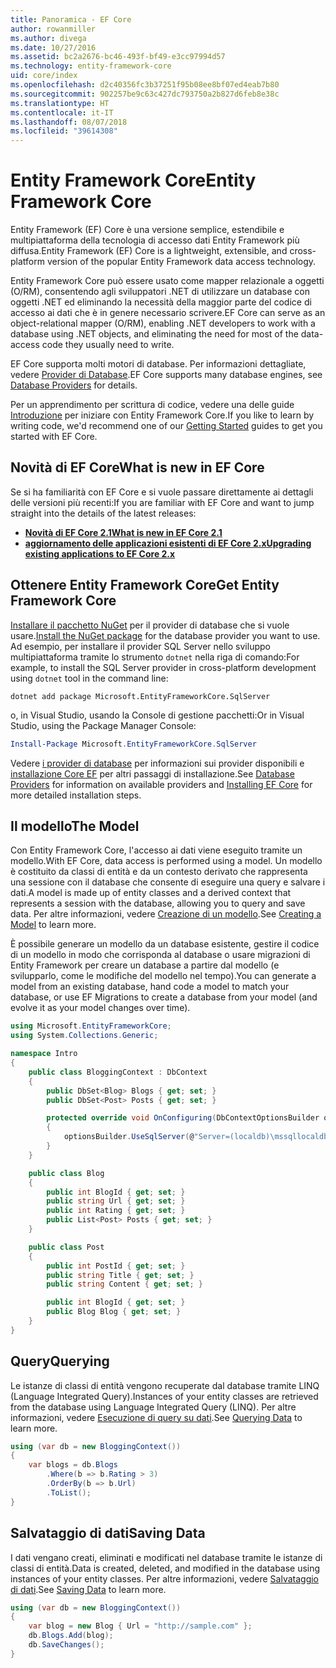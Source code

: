 ```yaml
---
title: Panoramica - EF Core
author: rowanmiller
ms.author: divega
ms.date: 10/27/2016
ms.assetid: bc2a2676-bc46-493f-bf49-e3cc97994d57
ms.technology: entity-framework-core
uid: core/index
ms.openlocfilehash: d2c40356fc3b37251f95b08ee8bf07ed4eab7b80
ms.sourcegitcommit: 902257be9c63c427dc793750a2b827d6feb8e38c
ms.translationtype: HT
ms.contentlocale: it-IT
ms.lasthandoff: 08/07/2018
ms.locfileid: "39614308"
---
```

# <a name="entity-framework-core"></a><span data-ttu-id="319b8-102">Entity Framework Core</span><span class="sxs-lookup"><span data-stu-id="319b8-102">Entity Framework Core</span></span>

<span data-ttu-id="319b8-103">Entity Framework (EF) Core è una versione semplice, estendibile e multipiattaforma della tecnologia di accesso dati Entity Framework più diffusa.</span><span class="sxs-lookup"><span data-stu-id="319b8-103">Entity Framework (EF) Core is a lightweight, extensible, and cross-platform version of the popular Entity Framework data access technology.</span></span>

<span data-ttu-id="319b8-104">Entity Framework Core può essere usato come mapper relazionale a oggetti (O/RM), consentendo agli sviluppatori .NET di utilizzare un database con oggetti .NET ed eliminando la necessità della maggior parte del codice di accesso ai dati che è in genere necessario scrivere.</span><span class="sxs-lookup"><span data-stu-id="319b8-104">EF Core can serve as an object-relational mapper (O/RM), enabling .NET developers to work with a database using .NET objects, and eliminating the need for most of the data-access code they usually need to write.</span></span>

<span data-ttu-id="319b8-105">EF Core supporta molti motori di database. Per informazioni dettagliate, vedere [Provider di Database](providers/index.md).</span><span class="sxs-lookup"><span data-stu-id="319b8-105">EF Core supports many database engines, see [Database Providers](providers/index.md) for details.</span></span>

<span data-ttu-id="319b8-106">Per un apprendimento per scrittura di codice, vedere una delle guide [Introduzione](get-started/index.md) per iniziare con Entity Framework Core.</span><span class="sxs-lookup"><span data-stu-id="319b8-106">If you like to learn by writing code, we'd recommend one of our [Getting Started](get-started/index.md) guides to get you started with EF Core.</span></span>

## <a name="what-is-new-in-ef-core"></a><span data-ttu-id="319b8-107">Novità di EF Core</span><span class="sxs-lookup"><span data-stu-id="319b8-107">What is new in EF Core</span></span>

<span data-ttu-id="319b8-108">Se si ha familiarità con EF Core e si vuole passare direttamente ai dettagli delle versioni più recenti:</span><span class="sxs-lookup"><span data-stu-id="319b8-108">If you are familiar with EF Core and want to jump straight into the details of the latest releases:</span></span>

- <span data-ttu-id="319b8-109">**[Novità di EF Core 2.1](xref:core/what-is-new/ef-core-2.1)**</span><span class="sxs-lookup"><span data-stu-id="319b8-109">**[What is new in EF Core 2.1](xref:core/what-is-new/ef-core-2.1)**</span></span>
- <span data-ttu-id="319b8-110">**[aggiornamento delle applicazioni esistenti di EF Core 2.x](xref:core/miscellaneous/1x-2x-upgrade)**</span><span class="sxs-lookup"><span data-stu-id="319b8-110">**[Upgrading existing applications to EF Core 2.x](xref:core/miscellaneous/1x-2x-upgrade)**</span></span>


## <a name="get-entity-framework-core"></a><span data-ttu-id="319b8-111">Ottenere Entity Framework Core</span><span class="sxs-lookup"><span data-stu-id="319b8-111">Get Entity Framework Core</span></span>

<span data-ttu-id="319b8-112">[Installare il pacchetto NuGet](https://docs.nuget.org/ndocs/quickstart/use-a-package) per il provider di database che si vuole usare.</span><span class="sxs-lookup"><span data-stu-id="319b8-112">[Install the NuGet package](https://docs.nuget.org/ndocs/quickstart/use-a-package) for the database provider you want to use.</span></span> <span data-ttu-id="319b8-113">Ad esempio, per installare il provider SQL Server nello sviluppo multipiattaforma tramite lo strumento `dotnet` nella riga di comando:</span><span class="sxs-lookup"><span data-stu-id="319b8-113">For example, to install the SQL Server provider in cross-platform development using `dotnet` tool in the command line:</span></span>

``` Console
dotnet add package Microsoft.EntityFrameworkCore.SqlServer
```

<span data-ttu-id="319b8-114">o, in Visual Studio, usando la Console di gestione pacchetti:</span><span class="sxs-lookup"><span data-stu-id="319b8-114">Or in Visual Studio, using the Package Manager Console:</span></span>

``` PowerShell
Install-Package Microsoft.EntityFrameworkCore.SqlServer
```
<span data-ttu-id="319b8-115">Vedere [i provider di database](providers/index.md) per informazioni sui provider disponibili e [installazione Core EF](get-started/install/index.md) per altri passaggi di installazione.</span><span class="sxs-lookup"><span data-stu-id="319b8-115">See [Database Providers](providers/index.md) for information on available providers and [Installing EF Core](get-started/install/index.md) for more detailed installation steps.</span></span>

## <a name="the-model"></a><span data-ttu-id="319b8-116">Il modello</span><span class="sxs-lookup"><span data-stu-id="319b8-116">The Model</span></span>

<span data-ttu-id="319b8-117">Con Entity Framework Core, l'accesso ai dati viene eseguito tramite un modello.</span><span class="sxs-lookup"><span data-stu-id="319b8-117">With EF Core, data access is performed using a model.</span></span> <span data-ttu-id="319b8-118">Un modello è costituito da classi di entità e da un contesto derivato che rappresenta una sessione con il database che consente di eseguire una query e salvare i dati.</span><span class="sxs-lookup"><span data-stu-id="319b8-118">A model is made up of entity classes and a derived context that represents a session with the database, allowing you to query and save data.</span></span> <span data-ttu-id="319b8-119">Per altre informazioni, vedere [Creazione di un modello](modeling/index.md).</span><span class="sxs-lookup"><span data-stu-id="319b8-119">See [Creating a Model](modeling/index.md) to learn more.</span></span>

<span data-ttu-id="319b8-120">È possibile generare un modello da un database esistente, gestire il codice di un modello in modo che corrisponda al database o usare migrazioni di Entity Framework per creare un database a partire dal modello (e svilupparlo, come le modifiche del modello nel tempo).</span><span class="sxs-lookup"><span data-stu-id="319b8-120">You can generate a model from an existing database, hand code a model to match your database, or use EF Migrations to create a database from your model (and evolve it as your model changes over time).</span></span>

``` csharp
using Microsoft.EntityFrameworkCore;
using System.Collections.Generic;

namespace Intro
{
    public class BloggingContext : DbContext
    {
        public DbSet<Blog> Blogs { get; set; }
        public DbSet<Post> Posts { get; set; }

        protected override void OnConfiguring(DbContextOptionsBuilder optionsBuilder)
        {
            optionsBuilder.UseSqlServer(@"Server=(localdb)\mssqllocaldb;Database=MyDatabase;Trusted_Connection=True;");
        }
    }

    public class Blog
    {
        public int BlogId { get; set; }
        public string Url { get; set; }
        public int Rating { get; set; }
        public List<Post> Posts { get; set; }
    }

    public class Post
    {
        public int PostId { get; set; }
        public string Title { get; set; }
        public string Content { get; set; }

        public int BlogId { get; set; }
        public Blog Blog { get; set; }
    }
}
```

## <a name="querying"></a><span data-ttu-id="319b8-121">Query</span><span class="sxs-lookup"><span data-stu-id="319b8-121">Querying</span></span>

<span data-ttu-id="319b8-122">Le istanze di classi di entità vengono recuperate dal database tramite LINQ (Language Integrated Query).</span><span class="sxs-lookup"><span data-stu-id="319b8-122">Instances of your entity classes are retrieved from the database using Language Integrated Query (LINQ).</span></span> <span data-ttu-id="319b8-123">Per altre informazioni, vedere [Esecuzione di query su dati](querying/index.md).</span><span class="sxs-lookup"><span data-stu-id="319b8-123">See [Querying Data](querying/index.md) to learn more.</span></span>

``` csharp
using (var db = new BloggingContext())
{
    var blogs = db.Blogs
        .Where(b => b.Rating > 3)
        .OrderBy(b => b.Url)
        .ToList();
}
```

## <a name="saving-data"></a><span data-ttu-id="319b8-124">Salvataggio di dati</span><span class="sxs-lookup"><span data-stu-id="319b8-124">Saving Data</span></span>

<span data-ttu-id="319b8-125">I dati vengano creati, eliminati e modificati nel database tramite le istanze di classi di entità.</span><span class="sxs-lookup"><span data-stu-id="319b8-125">Data is created, deleted, and modified in the database using instances of your entity classes.</span></span> <span data-ttu-id="319b8-126">Per altre informazioni, vedere [Salvataggio di dati](saving/index.md).</span><span class="sxs-lookup"><span data-stu-id="319b8-126">See [Saving Data](saving/index.md) to learn more.</span></span>

``` csharp
using (var db = new BloggingContext())
{
    var blog = new Blog { Url = "http://sample.com" };
    db.Blogs.Add(blog);
    db.SaveChanges();
}
```
